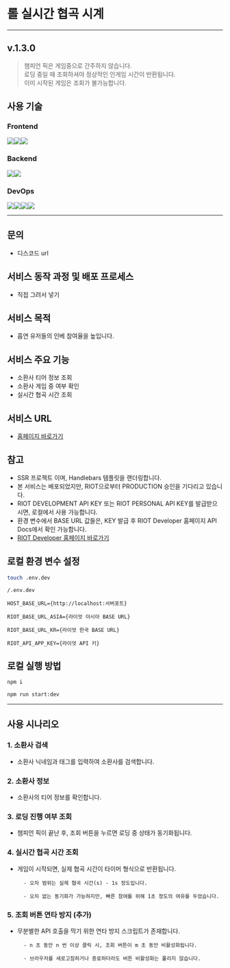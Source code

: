 # 롤 실시간 협곡 시계

---

## v.1.3.0

> 챔피언 픽은 게임중으로 간주하지 않습니다. <br>
> 로딩 중일 때 조회하셔야 정상적인 인게임 시간이 반환됩니다. <br>
> 이미 시작된 게임은 조회가 불가능합니다.

## 사용 기술

### Frontend

<img src="https://img.shields.io/badge/JavaScript-F7DF1E?style=for-the-badge&logo=javascript&logoColor=black"/><img src="https://img.shields.io/badge/Handlebars.js-000?&style=for-the-badge&logo=handlebarsdotjs&logoColor=fff"/><img src="https://img.shields.io/badge/CSS-1572B6?style=for-the-badge&logo=css3&logoColor=white"/>

### Backend

<img src="https://img.shields.io/badge/Typescript-3178C6?style=for-the-badge&logo=Typescript&logoColor=white"/><img src="https://img.shields.io/badge/nestjs-E0234E?style=for-the-badge&logo=nestjs&logoColor=white">

### DevOps

<img src="https://img.shields.io/badge/GitHub%20Actions-2088FF?style=for-the-badge&logo=githubactions&logoColor=fff"><img src="https://img.shields.io/badge/NGINX-009639?style=for-the-badge&logo=nginx&logoColor=fff"><img src="https://img.shields.io/badge/Docker-2496ED?style=for-the-badge&logo=docker&logoColor=fff"><img src="https://img.shields.io/badge/Amazon%20EC2-F90?style=for-the-badge&logo=amazonec2&logoColor=fff">

---

## 문의

- 디스코드 url

## 서비스 동작 과정 및 배포 프로세스

- 직접 그려서 넣기

## 서비스 목적

- 흡연 유저들의 인베 참여율을 높입니다.

## 서비스 주요 기능

- 소환사 티어 정보 조회
- 소환사 게임 중 여부 확인
- 실시간 협곡 시간 조회

## 서비스 URL

- [홈페이지 바로가기](https://inve24.com/)

## 참고

- SSR 프로젝트 이며, Handlebars 템플릿을 랜더링합니다.
- 본 서비스는 배포되었지만, RIOT으로부터 PRODUCTION 승인을 기다리고 있습니다.
- RIOT DEVELOPMENT API KEY 또는 RIOT PERSONAL API KEY를 발급받으시면, 로컬에서 사용 가능합니다.
- 환경 변수에서 BASE URL 값들은, KEY 발급 후 RIOT Developer 홈페이지 API Docs에서 확인 가능합니다.
- [RIOT Developer 홈페이지 바로가기](https://developer.riotgames.com/)

## 로컬 환경 변수 설정

```bash
touch .env.dev
```

```
/.env.dev

HOST_BASE_URL={http://localhost:서버포트}

RIOT_BASE_URL_ASIA={라이엇 아시아 BASE URL}

RIOT_BASE_URL_KR={라이엇 한국 BASE URL}

RIOT_API_APP_KEY={라이엇 API 키}

```

## 로컬 실행 방법

```bash
npm i

npm run start:dev
```

---

## 사용 시나리오

### 1. 소환사 검색

- 소환사 닉네임과 태그를 입력하여 소환사를 검색합니다.

### 2. 소환사 정보

- 소환사의 티어 정보를 확인합니다.

### 3. 로딩 진행 여부 조회

- 챔피언 픽이 끝난 후, 조회 버튼을 누르면 로딩 중 상태가 동기화됩니다.

### 4. 실시간 협곡 시간 조회

- 게임이 시작되면, 실제 협곡 시간이 타이머 형식으로 반환됩니다.

        - 오차 범위는 실제 협곡 시간(s) - 1s 정도입니다.

        - 오차 없는 동기화가 가능하지만, 빠른 참여를 위해 1초 정도의 여유를 두었습니다.

### 5. 조회 버튼 연타 방지 (추가)

- 무분별한 API 호출을 막기 위한 연타 방지 스크립트가 존재합니다.

        - n 초 동안 n 번 이상 클릭 시, 조회 버튼이 m 초 동안 비활성화됩니다.

        - 브라우저를 새로고침하거나 종료하더라도 버튼 비활성화는 풀리지 않습니다.
